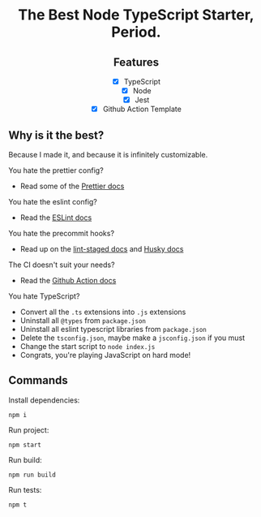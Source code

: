 <h1 align="center">The Best Node TypeScript Starter, Period.</h1>

<h2 align="center">Features</h2>

<div align="center">

- [x] TypeScript
- [x] Node
- [x] Jest
- [x] Github Action Template

</div>

## Why is it the best?

Because I made it, and because it is infinitely customizable.

You hate the prettier config?

- Read some of the [Prettier docs](https://prettier.io/docs/en/options.html)

You hate the eslint config?

- Read the [ESLint docs](https://eslint.org/docs/user-guide/configuring)

You hate the precommit hooks?

- Read up on the [lint-staged docs](https://github.com/okonet/lint-staged) and [Husky docs](https://typicode.github.io/husky/#/)

The CI doesn't suit your needs?

- Read the [Github Action docs](https://docs.github.com/en/actions)

You hate TypeScript?

- Convert all the `.ts` extensions into `.js` extensions
- Uninstall all `@types` from `package.json`
- Uninstall all eslint typescript libraries from `package.json`
- Delete the `tsconfig.json`, maybe make a `jsconfig.json` if you must
- Change the start script to `node index.js`
- Congrats, you're playing JavaScript on hard mode!

## Commands

Install dependencies:

```
npm i
```

Run project:

```
npm start
```

Run build:

```
npm run build
```

Run tests:

```
npm t
```

